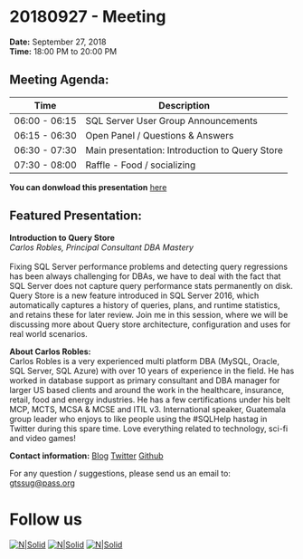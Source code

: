 # 20180927 - Meeting

**Date:** September 27, 2018\
**Time:** 18:00 PM to 20:00 PM 

## Meeting Agenda:
Time | Description
--- | ---
06:00 - 06:15 | SQL Server User Group Announcements
06:15 - 06:30 | Open Panel / Questions & Answers
06:30 - 07:30 | Main presentation: Introduction to Query Store
07:30 - 08:00 | Raffle - Food / socializing 

**You can donwload this presentation** [here]

## Featured Presentation:
**Introduction to Query Store**\
_Carlos Robles, Principal Consultant DBA Mastery_\
\
Fixing SQL Server performance problems and detecting query regressions has been always challenging for DBAs, we have to deal with the fact that SQL Server does not capture query performance stats permanently on disk. Query Store is a new feature introduced in SQL Server 2016, which automatically captures a history of queries, plans, and runtime statistics, and retains these for later review. Join me in this session, where we will be discussing more about Query store architecture, configuration and uses for real world scenarios.

**About Carlos Robles:**\
Carlos Robles is a very experienced multi platform DBA (MySQL, Oracle, SQL Server, SQL Azure) with over 10 years of experience in the field. He has worked in database support as primary consultant and DBA manager for larger US based clients and around the work in the healthcare, insurance, retail, food and energy industries. He has a few certifications under his belt MCP, MCTS, MCSA & MCSE and ITIL v3. International speaker, Guatemala group leader who enjoys to like people using the #SQLHelp hastag in Twitter during this spare time. Love everything related to technology, sci-fi and video games!

**Contact information:**
[Blog]
[Twitter]
[Github]

For any question / suggestions, please send us an email to:
gtssug@pass.org

# Follow us
[![N|Solid](http://dbamastery.com/wp-content/uploads/2018/08/if_browser_1055104.png)](http://gtssug.pass.org/) [![N|Solid](http://dbamastery.com/wp-content/uploads/2018/08/if_twitter_circle_color_107170.png)](https://twitter.com/gtssug) [![N|Solid](http://dbamastery.com/wp-content/uploads/2018/08/if_github_circle_black_107161.png)](https://github.com/GTSSUG)

[Blog]: <http://dbamastery.com/>
[Twitter]: <https://twitter.com/dbamastery>
[Github]: <https://github.com/dbamaster>
[here]: <https://git.io/fxLa0>
